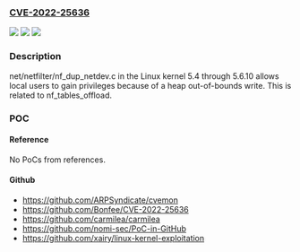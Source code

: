 ### [CVE-2022-25636](https://cve.mitre.org/cgi-bin/cvename.cgi?name=CVE-2022-25636)
![](https://img.shields.io/static/v1?label=Product&message=n%2Fa&color=blue)
![](https://img.shields.io/static/v1?label=Version&message=n%2Fa&color=blue)
![](https://img.shields.io/static/v1?label=Vulnerability&message=n%2Fa&color=brighgreen)

### Description

net/netfilter/nf_dup_netdev.c in the Linux kernel 5.4 through 5.6.10 allows local users to gain privileges because of a heap out-of-bounds write. This is related to nf_tables_offload.

### POC

#### Reference
No PoCs from references.

#### Github
- https://github.com/ARPSyndicate/cvemon
- https://github.com/Bonfee/CVE-2022-25636
- https://github.com/carmilea/carmilea
- https://github.com/nomi-sec/PoC-in-GitHub
- https://github.com/xairy/linux-kernel-exploitation

